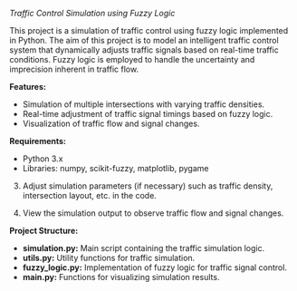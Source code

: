 *Traffic Control Simulation using Fuzzy Logic*

This project is a simulation of traffic control using fuzzy logic implemented in Python. The aim of this project is to model an intelligent traffic control system that dynamically adjusts traffic signals based on real-time traffic conditions. Fuzzy logic is employed to handle the uncertainty and imprecision inherent in traffic flow.

**Features:**

- Simulation of multiple intersections with varying traffic densities.
- Real-time adjustment of traffic signal timings based on fuzzy logic.
- Visualization of traffic flow and signal changes.

**Requirements:**

- Python 3.x
- Libraries: numpy, scikit-fuzzy, matplotlib, pygame

3. Adjust simulation parameters (if necessary) such as traffic density, intersection layout, etc. in the code.

4. View the simulation output to observe traffic flow and signal changes.

**Project Structure:**

- **simulation.py:** Main script containing the traffic simulation logic.
- **utils.py:** Utility functions for traffic simulation.
- **fuzzy_logic.py:** Implementation of fuzzy logic for traffic signal control.
- **main.py:** Functions for visualizing simulation results.
